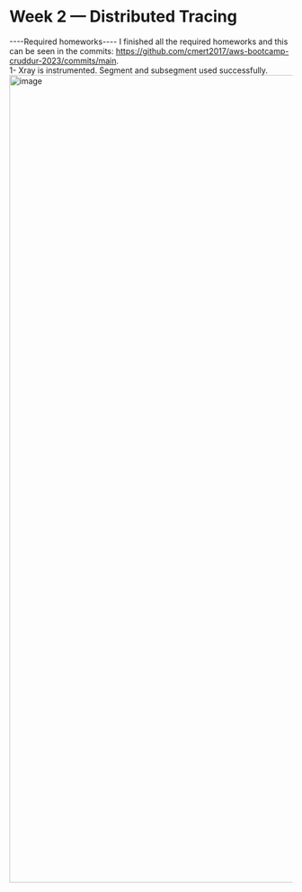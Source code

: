 # Week 2 — Distributed Tracing
----Required homeworks----
I finished all the required homeworks and this can be seen in the commits: https://github.com/cmert2017/aws-bootcamp-cruddur-2023/commits/main.  
1- Xray is instrumented. Segment and subsegment used successfully.  
<img width="1434" alt="image" src="https://user-images.githubusercontent.com/25131600/222916588-c5d4f29f-97ab-4478-9acc-4b3f839960fc.png">

